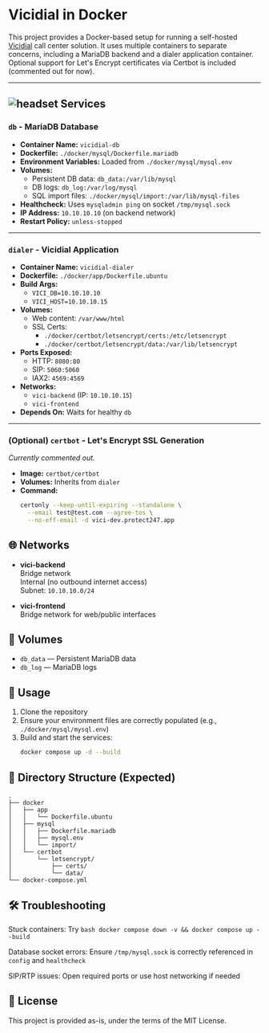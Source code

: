 # Vicidial in Docker

This project provides a Docker-based setup for running a self-hosted [Vicidial](http://www.vicidial.org/) call center solution. It uses multiple containers to separate concerns, including a MariaDB backend and a dialer application container. Optional support for Let's Encrypt certificates via Certbot is included (commented out for now).

---

## ![headset](https://img.icons8.com/lollipop/48/headset.png) Services

### `db` - MariaDB Database
- **Container Name:** `vicidial-db`
- **Dockerfile:** `./docker/mysql/Dockerfile.mariadb`
- **Environment Variables:** Loaded from `./docker/mysql/mysql.env`
- **Volumes:**
  - Persistent DB data: `db_data:/var/lib/mysql`
  - DB logs: `db_log:/var/log/mysql`
  - SQL import files: `./docker/mysql/import:/var/lib/mysql-files`
- **Healthcheck:** Uses `mysqladmin ping` on socket `/tmp/mysql.sock`
- **IP Address:** `10.10.10.10` (on backend network)
- **Restart Policy:** `unless-stopped`

---

### `dialer` - Vicidial Application
- **Container Name:** `vicidial-dialer`
- **Dockerfile:** `./docker/app/Dockerfile.ubuntu`
- **Build Args:**
  - `VICI_DB=10.10.10.10`
  - `VICI_HOST=10.10.10.15`
- **Volumes:**
  - Web content: `/var/www/html`
  - SSL Certs: 
    - `./docker/certbot/letsencrypt/certs:/etc/letsencrypt`
    - `./docker/certbot/letsencrypt/data:/var/lib/letsencrypt`
- **Ports Exposed:**
  - HTTP: `8080:80`
  - SIP: `5060:5060`
  - IAX2: `4569:4569`
- **Networks:**
  - `vici-backend` (IP: `10.10.10.15`)
  - `vici-frontend`
- **Depends On:** Waits for healthy `db`

---

### (Optional) `certbot` - Let's Encrypt SSL Generation
*Currently commented out.*

- **Image:** `certbot/certbot`
- **Volumes:** Inherits from `dialer`
- **Command:**
  ```bash
  certonly --keep-until-expiring --standalone \
    --email test@test.com --agree-tos \
    --no-eff-email -d vici-dev.protect247.app

## 🌐 Networks

- **vici-backend**  
  Bridge network  
  Internal (no outbound internet access)  
  Subnet: `10.10.10.0/24`

- **vici-frontend**  
  Bridge network for web/public interfaces

## 💾 Volumes

- `db_data` — Persistent MariaDB data  
- `db_log` — MariaDB logs

## 🚀 Usage

1. Clone the repository  
2. Ensure your environment files are correctly populated (e.g., `./docker/mysql/mysql.env`)  
3. Build and start the services:  
   ```bash
   docker compose up -d --build

## 📁 Directory Structure (Expected)

```plaintext
.
├── docker
│   ├── app
│   │   └── Dockerfile.ubuntu
│   ├── mysql
│   │   ├── Dockerfile.mariadb
│   │   ├── mysql.env
│   │   └── import/
│   └── certbot
│       └── letsencrypt/
│           ├── certs/
│           └── data/
└── docker-compose.yml
```

## 🛠 Troubleshooting

Stuck containers: Try ```bash docker compose down -v && docker compose up --build```

Database socket errors: Ensure `/tmp/mysql.sock` is correctly referenced in `config` and `healthcheck`

SIP/RTP issues: Open required ports or use host networking if needed
## 📜 License

This project is provided as-is, under the terms of the MIT License.
